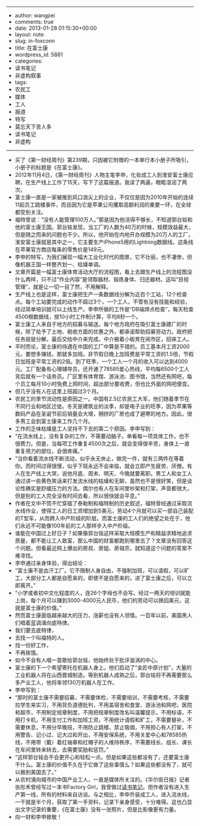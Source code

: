- --
- author: wangpei
- comments: true
- date: 2013-01-28 01:15:30+00:00
- layout: note
- slug: in-foxconn
- title: 在富士康
- wordpress_id: 5881
- categories:
- 读书笔记
- 非虚构叙事
- tags:
- 农民工
- 媒体
- 工人
- 报道
- 特写
- 莫忘天下苦人多
- 读书笔记
- 非虚构
- --
- 买了《第一财经周刊》第239期，只因被它附赠的一本单行本小册子所吸引，小册子的标题是《在富士康》。
- 2012年11月4日，《第一财经周刊》人物主笔李申，化妆成工人到淮安富士康应聘，在生产线上工作了15天，写下了这篇报道。我读了两遍，眼眶湿润了两次。
- 富士康一直是一家被推到风口浪尖上的企业，不仅仅是因为2010年开始的连续11起员工跳楼事件，而且因为它是苹果公司攫取高额利润的重要一环，在全球都受到关注。
- 福特曾说：“没有人能管理100万人。”那是因为他活得不够长，不知道郭台铭和他的富士康王国。郭台铭发现，当工厂的人数为40万的时候，规模效益最大，但是随之而来的问题也不少。所以，他开始在内地开办规模为20万人的工厂。淮安富士康就是其中之一，它主要生产iPhone5用的Lightning数据线。这条线在苹果官方商店每条的零售价是149元。
- 李申的特写，为我们展现一幅大工业化时代的图景，它不壮丽，也不凄惨，但像机器王国一样整齐划一、枯燥单调。
- 文章开篇是一幅富士康体育活动大厅的流程图，看上去跟生产线上的流程图没什么两样，只不过“作业内容”是领取器材、锻炼身体、归还器材。这叫“目视管理”，就是让一切一目了然，不用解释。
- 生产线上也是这样，富士康把生产一条数据线分解为近百个工站，12个检查点。每个工站要完成的动作不超过3个，一个工人，不管有没有技能和经验，经过简单培训就可以上线生产。李申所做的工作是“DB端焊点检查”，每天检查4500根数据线，按10小时工作制计算，平均8秒一个。
- 富士康工人来自于地方的招募与输送。每个地方政府在吸引富士康建厂的时候，除了给予了土地、税收方面的优惠之外，都承诺帮助招募劳动力。政府把任务层层分解，最后交给中介来完成。中介搬着小板凳在闹市区，招徕工人。
- 平时而论，富士康的待遇在中国的工厂中算是不错的。员工基本月工资2000元，要想多赚钱，那就多加班。非节假日晚上加班费是平常工资的1.5倍，节假日加班是平常工资的2倍。到了旺季，一个工人一个月的收入可以达到4000元。工厂配备有心理辅导员，还开通了78585爱心热线，平均每6500个工人背后就有一个话务员。厂区里有体育馆、游泳池、图书馆，当然还有网吧，每个员工每月10小时免费上网时间，超出部分要收费，但也比外面的网吧便宜。
- 但几乎没有人在这里上班超过3个月。
- 农民工的季节流动性是原因之一。中国有2.5亿农民工大军，他们随着季节在不同行业和地区迁徙。冬天是建筑业的淡季，却是电子业的旺季，因为苹果等数码产品在圣诞节前后销量会大增，拥挤的厂房也成了避寒的地方。因此，很多男工会到富士康来工作几个月。
- 工作的乏味枯燥是工人坚持不下去的第二个原因。李申写到：
- “在流水线上，没有复杂的工作，不需要动脑子。单看每一项具体工作，也不很费力。但是，当每项工作重复4500次之后，就会变得很辛苦，身体上一直重复用力的部位，会很疼痛。”
- “当你看着流水线不断流动，似乎永无休止，做完一件，就有三两件在等着你。而时间过得很慢，似乎下班永远不会来临，就会立即产生疲劳、厌倦。有人在生产线上大哭，说他月底、周末、明天、今晚就要离职。男工人和女工人通过讲一些黄色笑话来打发流水线的枯燥和无聊，虽然也不是很好笑，但是谈论性确实是舒缓压力的方法。偶尔也有人在车间里吵架和打架，声音都很大，但是别的工人完全没有时间去看，所以很快就会平息。”
- 作者在文中不慌不忙穿插了泰勒制和福特制的历史叙述，福特曾经通过采取流水线作业，使得工人的日工资增加到5美元，劳动4个月就可以买一部自己装配的T型车，从而跨入中产阶级的阶层。而富士康的工人们的绝望之处在于，他们永远不可能像100年前的工人那样步入中产阶级。
- 谁能在中国过上好日子？如果像郭台铭这样采取大规模生产和精益求精地追求质量，都不能让工人致富，那么中国的财富都跑到哪里去了？文章没有回答这个问题。但看最近网上爆出的房叔、房姐、房祖宗，就知道这个问题的答案不难寻找。
- 李申通过亲身体验，得出结论：
- “富士康不是血汗工厂。它不限制人身自由，不强制加班，可以请假，可以旷工，大部分工人都是自愿来的，即使不是自愿来的，进了富士康之后，可以立即离开。”
- “小学或者初中文化程度的人，连26个字母也不会写。经过一两天的培训就能上岗，每个月可以赚到3000-4000元人民币，他们的劳动可以换回美元，这就是富士康的价值。”
- 然而富士康面临越来越大的压力，涨薪也没有人领情。一百年以前，美国黑人们唱着蓝调涌向底特律。
- 我们要去底特律，
- 去找一个叫福特的人。
- 找一份好工作，
- 不再挨饿。
- 如今不会有人唱一首歌给郭台铭，他始终处于批评漩涡的中心。
- 富士康的下一个希望寄托在机器人身上。他们启动了“金匠中原计划”，大量的工业机器人将在山西晋城制造。等到机器人成熟之后，郭台铭将不再需要那么多产业工人，他将率领130万机器人在工作。
- 李申写到：
- “那时的富士康不需要招募，不需要体检，不需要培训，不需要考核，不需要拉学生来实习，不用背负道德批判，不用盖宿舍和食堂、游泳池和网吧，医院和超市，不用制定规章制度，不用把规章制度改名叫温馨提示，不用标语，不用打卡机，不用支付工作和加班工资，不用统计请假和旷工，不需要替补，不需要休息，不用分早晚班，不用防止跳楼、禁止吸烟，不用担心有人打架，不用警告、记小过、记大过和开出，不用安保系统，不用关爱中心和78585热线，不用带（戴）着红袖章和红帽子的人维持秩序，不需要线长、组长、课长在车间里转来转去，去需要奖励和惩罚。”
- “这样郭台铭会不会更开心和轻松一点。但是如果这些都没有了，还要富士康干什么。富士康的价值不久在于它做了这些事情么？如果这些都没有了，就可以搬到美国去了。”
- 从农村涌向城市的中国产业工人，一直是媒体所关注的。《华尔街日报》记者张彤禾曾经写过一本书Factory Girl，我曾做过[读书笔记](http://www.baibanbao.net/reader/2011/03/07/notes-on-factory-girls/)。但作者没有进入生产第一线，所有的材料来自访谈。与之相比，李申乔装成工人，进入流水线，一干就是半个月，获取了第一手资料，记录下亲身感受，十分难得。这也凸显出文字记录的重要，《在富士康》没有一张照片，但是比影像更有力量。
- 向一财和李申致敬！
